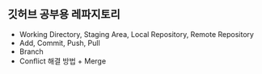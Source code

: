 ## 깃허브 공부용 레파지토리
- Working Directory, Staging Area, Local Repository, Remote Repository
- Add, Commit, Push, Pull
- Branch
- Conflict 해결 방법 + Merge
